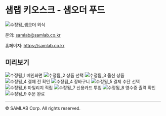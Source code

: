 # 샘랩 키오스크 - 샘오더 푸드

![수정됨_샘오더 외식](https://user-images.githubusercontent.com/5858144/149885312-76cff21c-2ccc-4018-8488-6e4cedf04b06.png)


문의: samlab@samlab.co.kr

홈페이지: https://samlab.co.kr
<br/>
## 미리보기


![수정됨_1 메인화면](https://user-images.githubusercontent.com/5858144/150272663-e023e0d7-1f4c-48af-82fd-5f1a0aadaca5.png)
![수정됨_2 상품 선택](https://user-images.githubusercontent.com/5858144/150272668-2d1e16a9-a353-48d2-944e-65a7b3982939.png)
![수정됨_3 옵션 상품](https://user-images.githubusercontent.com/5858144/150272670-010a84c3-e1c1-4b7f-a68c-c3763432abd4.png)
![수정됨_4 결제 전 확인](https://user-images.githubusercontent.com/5858144/150272674-99756f95-f53b-4075-84d0-afc0eafc0282.png)
![수정됨_4 장바구니](https://user-images.githubusercontent.com/5858144/150272675-94583b5c-11e4-43f9-b26a-b70df0447549.png)
![수정됨_5 결제 수단 선택](https://user-images.githubusercontent.com/5858144/150272677-e2be25ea-d3fd-4c5e-8508-2f22c59af5e5.png)
![수정됨_6 마일리지 적립](https://user-images.githubusercontent.com/5858144/150272679-fae87f09-aa31-45cd-824c-159eef03775d.png)
![수정됨_7 신용카드 투입](https://user-images.githubusercontent.com/5858144/150272685-c7df7be4-5d18-4a63-9c24-af68b70a2805.png)
![수정됨_8 영수증 출력 확인](https://user-images.githubusercontent.com/5858144/150272686-d0ee4a63-0d29-4e54-ad21-6fea79fc36af.png)
![수정됨_9 주문 완료](https://user-images.githubusercontent.com/5858144/150272688-684a6f88-1193-4457-9b13-c370d11c24d6.png)

---
© SAMLAB Corp. All rights reserved. 
